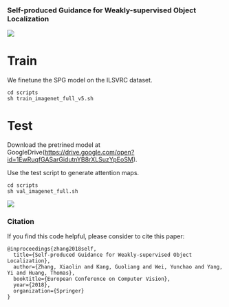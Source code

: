 ### Self-produced Guidance for Weakly-supervised Object Localization


![](figs/fig1-1.png)

# Train
We finetune the SPG model on the ILSVRC dataset.  
```
cd scripts
sh train_imagenet_full_v5.sh
```


# Test
 Download the pretrined model at GoogleDrive(https://drive.google.com/open?id=1EwRuqfGASarGidutnYB8rXLSuzYpEoSM).

 Use the test script to generate attention maps.
```
cd scripts
sh val_imagenet_full.sh
```

![](figs/imagenet-box-1.png)

### Citation
If you find this code helpful, please consider to cite this paper:
```
@inproceedings{zhang2018self,
  title={Self-produced Guidance for Weakly-supervised Object Localization},
  author={Zhang, Xiaolin and Kang, Guoliang and Wei, Yunchao and Yang, Yi and Huang, Thomas},
  booktitle={European Conference on Computer Vision},
  year={2018},
  organization={Springer}
}
```
